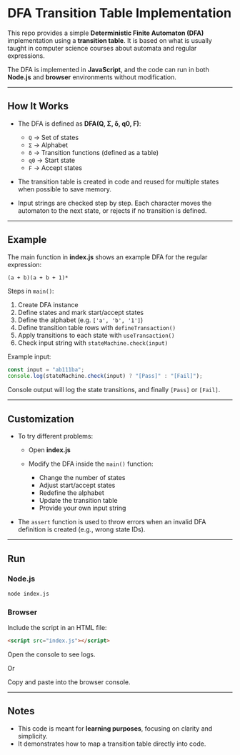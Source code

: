 # DFA Transition Table Implementation

This repo provides a simple **Deterministic Finite Automaton (DFA)** implementation using a **transition table**.
It is based on what is usually taught in computer science courses about automata and regular expressions.

The DFA is implemented in **JavaScript**, and the code can run in both **Node.js** and **browser** environments without modification.

---

## How It Works

- The DFA is defined as **DFA(Q, Σ, δ, q0, F)**:

  - `Q` → Set of states
  - `Σ` → Alphabet
  - `δ` → Transition functions (defined as a table)
  - `q0` → Start state
  - `F` → Accept states

- The transition table is created in code and reused for multiple states when possible to save memory.

- Input strings are checked step by step.
  Each character moves the automaton to the next state, or rejects if no transition is defined.

---

## Example

The main function in **index.js** shows an example DFA for the regular expression:

```
(a + b)(a + b + 1)*
```

Steps in `main()`:

1. Create DFA instance
2. Define states and mark start/accept states
3. Define the alphabet (e.g. `['a', 'b', '1']`)
4. Define transition table rows with `defineTransaction()`
5. Apply transitions to each state with `useTransaction()`
6. Check input string with `stateMachine.check(input)`

Example input:

```js
const input = "ab111ba";
console.log(stateMachine.check(input) ? "[Pass]" : "[Fail]");
```

Console output will log the state transitions, and finally `[Pass]` or `[Fail]`.

---

## Customization

- To try different problems:

  - Open **index.js**
  - Modify the DFA inside the `main()` function:

    - Change the number of states
    - Adjust start/accept states
    - Redefine the alphabet
    - Update the transition table
    - Provide your own input string

- The `assert` function is used to throw errors when an invalid DFA definition is created (e.g., wrong state IDs).

---

## Run

### Node.js

```bash
node index.js
```

### Browser

Include the script in an HTML file:

```html
<script src="index.js"></script>
```

Open the console to see logs.

Or

Copy and paste into the browser console.

---

## Notes

- This code is meant for **learning purposes**, focusing on clarity and simplicity.
- It demonstrates how to map a transition table directly into code.
